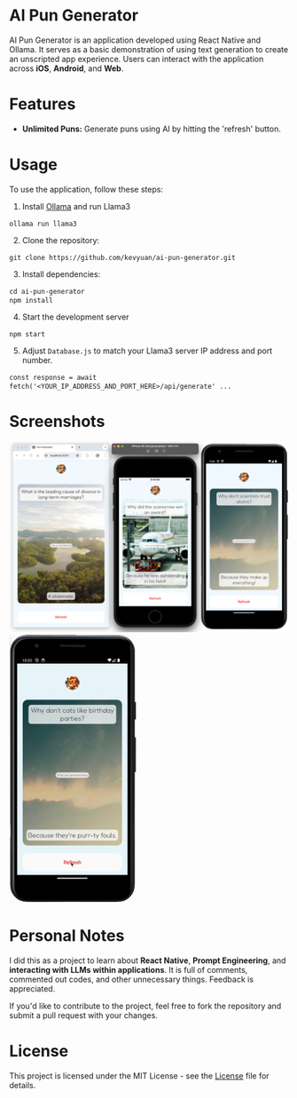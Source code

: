 # AI Pun Generator

AI Pun Generator is an application developed using React Native and Ollama. It serves as a basic demonstration of using text generation to create an unscripted app experience. Users can interact with the application across **iOS**, **Android**, and **Web**.

# Features
* **Unlimited Puns:** Generate puns using AI by hitting the 'refresh' button.

# Usage

To use the application, follow these steps:

1. Install [Ollama](https://github.com/ollama/ollama) and run Llama3
```Terminal
ollama run llama3
```

2. Clone the repository:
```Terminal
git clone https://github.com/kevyuan/ai-pun-generator.git
```

3. Install dependencies:
```Terminal
cd ai-pun-generator
npm install
```

4. Start the development server
```Terminal
npm start
```

5. Adjust `Database.js` to match your Llama3 server IP address and port number.  
```
const response = await fetch('<YOUR_IP_ADDRESS_AND_PORT_HERE>/api/generate' ...
```


# Screenshots

![Screenshot](./assets/images/screenshot.png)
<img src="https://github.com/kevyuan/ai-pun-generator/blob/main/assets/images/ai-pun-generator.gif" width="229" height="485">

# Personal Notes

I did this as a project to learn about **React Native**, **Prompt Engineering**, and **interacting with LLMs within applications**.  It is full of comments, commented out codes, and other unnecessary things. Feedback is appreciated.

If you'd like to contribute to the project, feel free to fork the repository and submit a pull request with your changes.


# License

This project is licensed under the MIT License - see the [License](LICENSE) file for details.
